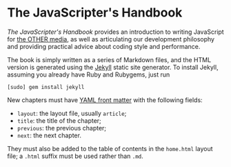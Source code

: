The JavaScripter's Handbook
===========================

_The JavaScripter's Handbook_ provides an introduction to writing JavaScript
for [the OTHER media][othermedia], as well as articulating our development
philosophy and providing practical advice about coding style and performance.

The book is simply written as a series of Markdown files, and the HTML version
is generated using the [Jekyll][jekyll] static site generator. To install
Jekyll, assuming you already have Ruby and Rubygems, just run

    [sudo] gem install jekyll

New chapters must have [YAML front matter][frontmatter] with the following
fields:

* `layout`: the layout file, usually `article`;
* `title`: the title of the chapter;
* `previous`: the previous chapter;
* `next`: the next chapter.

They must also be added to the table of contents in the `home.html` layout
file; a `.html` suffix must be used rather than `.md`.

  [othermedia]:  http://www.othermedia.com
  [jekyll]:      http://github.com/mojombo/jekyll
  [frontmatter]: http://wiki.github.com/mojombo/jekyll/yaml-front-matter
